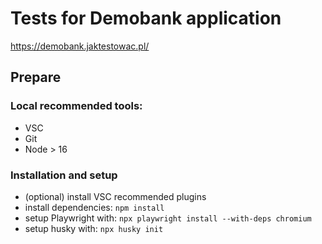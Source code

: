 # Tests for Demobank application

https://demobank.jaktestowac.pl/

## Prepare

### Local recommended tools:

-   VSC
-   Git
-   Node > 16

### Installation and setup

-   (optional) install VSC recommended plugins
-   install dependencies: `npm install`
-   setup Playwright with: `npx playwright install --with-deps chromium`
-   setup husky with: `npx husky init`